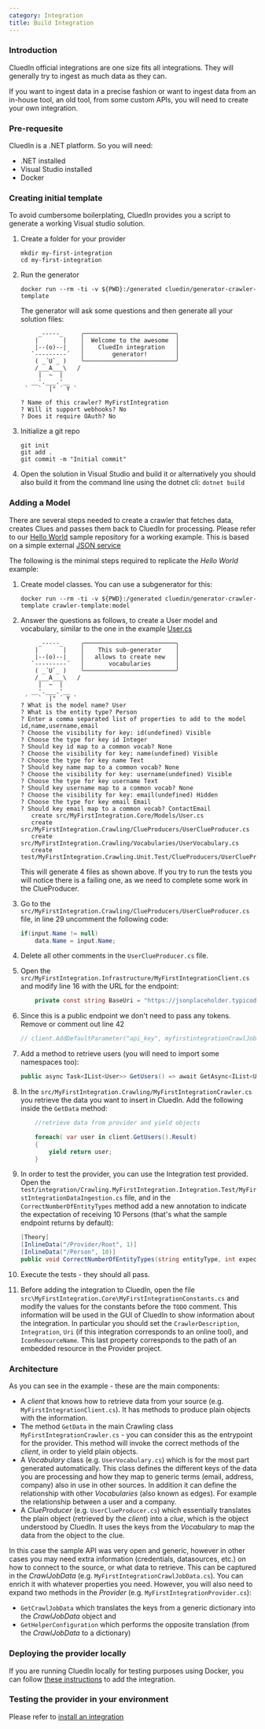 ```yaml
---
category: Integration
title: Build Integration
---
```


### Introduction

CluedIn official integrations are one size fits all integrations. They will generally try to ingest as much data as they can.

If you want to ingest data in a precise fashion or want to ingest data from an in-house tool, an old tool, from some custom APIs, you will need to create your own integration.

### Pre-requesite

CluedIn is a .NET platform. So you will need:

- .NET installed
- Visual Studio installed
- Docker


### Creating initial template

To avoid cumbersome boilerplating, CluedIn provides you a script to generate a working Visual studio solution.

1. Create a folder for your provider
    ```shell
    mkdir my-first-integration
    cd my-first-integration
    ```

1. Run the generator
    ```shell
    docker run --rm -ti -v ${PWD}:/generated cluedin/generator-crawler-template
    ```
    The generator will ask some questions and then generate all your solution files:

    ```shell
         _-----_     ╭──────────────────────────╮
        |       |    │  Welcome to the awesome  │
        |--(o)--|    │    CluedIn integration   │
       `---------´   │        generator!        │
        ( _´U`_ )    ╰──────────────────────────╯
        /___A___\   /
         |  ~  |
       __'.___.'__
     ´   `  |° ´ Y `

    ? Name of this crawler? MyFirstIntegration
    ? Will it support webhooks? No
    ? Does it require OAuth? No
    ```


1. Initialize a git repo
    ```shell
    git init
    git add .
    git commit -m "Initial commit"
    ```


1. Open the solution in Visual Studio and build it or alternatively you should also build it from the command line using the dotnet cli: `dotnet build` 


### Adding a Model

There are several steps needed to create a crawler that fetches data, creates Clues and passes them back to CluedIn for processing. Please refer to our [Hello World](https://github.com/CluedIn-io/CluedIn.Crawling.HelloWorld) sample repository for a working example. This is based on a simple external [JSON service ](https://jsonplaceholder.typicode.com/users)

The following is the minimal steps required to replicate the _Hello World_ example:

1. Create model classes. You can use a subgenerator for this:
    ```shell
    docker run --rm -ti -v ${PWD}:/generated cluedin/generator-crawler-template crawler-template:model
    ```  

1. Answer the questions as follows, to create a User model and vocabulary, similar to the one in the example [User.cs](https://github.com/CluedIn-io/CluedIn.Crawling.HelloWorld/blob/master/src/HelloWorld.Core/Models/User.cs)
    ```shell
         _-----_     ╭──────────────────────────╮
        |       |    │    This sub-generator    │
        |--(o)--|    │   allows to create new   │
       `---------´   │       vocabularies       │
        ( _´U`_ )    ╰──────────────────────────╯
        /___A___\   /
         |  ~  |
       __'.___.'__
     ´   `  |° ´ Y `
    ? What is the model name? User
    ? What is the entity type? Person
    ? Enter a comma separated list of properties to add to the model id,name,username,email
    ? Choose the visibility for key: id(undefined) Visible
    ? Choose the type for key id Integer
    ? Should key id map to a common vocab? None
    ? Choose the visibility for key: name(undefined) Visible
    ? Choose the type for key name Text
    ? Should key name map to a common vocab? None
    ? Choose the visibility for key: username(undefined) Visible
    ? Choose the type for key username Text
    ? Should key username map to a common vocab? None
    ? Choose the visibility for key: email(undefined) Hidden
    ? Choose the type for key email Email
    ? Should key email map to a common vocab? ContactEmail
       create src/MyFirstIntegration.Core/Models/User.cs
       create src/MyFirstIntegration.Crawling/ClueProducers/UserClueProducer.cs
       create src/MyFirstIntegration.Crawling/Vocabularies/UserVocabulary.cs
       create test/MyFirstIntegration.Crawling.Unit.Test/ClueProducers/UserClueProducerTests.cs
    ```

    This will generate 4 files as shown above. If you try to run the tests you will notice there is a failing one, as we need to complete some work in the ClueProducer.

1. Go to the `src/MyFirstIntegration.Crawling/ClueProducers/UserClueProducer.cs` file, in line 29 uncomment the following code:
    ```csharp
    if(input.Name != null)
        data.Name = input.Name;
    ```
1. Delete all other comments in the `UserClueProducer.cs` file.

1. Open the `src/MyFirstIntegration.Infrastructure/MyFirstIntegrationClient.cs` and modify line 16 with the URL for the endpoint:
    ```csharp
        private const string BaseUri = "https://jsonplaceholder.typicode.com";
    ```

1. Since this is a public endpoint we don't need to pass any tokens. Remove or comment out line 42

    ```csharp
    // client.AddDefaultParameter("api_key", myfirstintegrationCrawlJobData.ApiKey, ParameterType.QueryString);`
    ```
1. Add a method to retrieve users (you will need to import some namespaces too):

    ```csharp
    public async Task<IList<User>> GetUsers() => await GetAsync<IList<User>>("users");
    ```

1. In the `src/MyFirstIntegration.Crawling/MyFirstIntegrationCrawler.cs` you retrieve the data you want to insert in CluedIn. Add the following inside the `GetData` method:
    ```csharp
        //retrieve data from provider and yield objects

        foreach( var user in client.GetUsers().Result)
        {
            yield return user;
        }
    ```

1. In order to test the provider, you can use the Integration test provided. Open the `test/integration/Crawling.MyFirstIntegration.Integration.Test/MyFirstIntegrationDataIngestion.cs` file, and in the `CorrectNumberOfEntityTypes` method add a new annotation to indicate the expectation of receiving 10 Persons (that's what the sample endpoint returns by default):
    ```csharp
    [Theory]
    [InlineData("/Provider/Root", 1)]
    [InlineData("/Person", 10)]
    public void CorrectNumberOfEntityTypes(string entityType, int expectedCount)
    ```

1. Execute the tests - they should all pass.

1. Before adding the integration to CluedIn, open the file `src\MyFirstIntegration.Core\MyFirstIntegrationConstants.cs` and modify the values for the constants before the `TODO` comment. This information will be used in the GUI of CluedIn to show information about the integration. In particular you should set the `CrawlerDescription`, `Integration`, `Uri` (if this integration corresponds to an online tool), and `IconResourceName`. This last property corresponds to the path of an embedded resource in the Provider project.

### Architecture

As you can see in the example - these are the main components:
- A *client* that knows how to retrieve data from your source (e.g. `MyFirstIntegrationClient.cs`). It has methods to produce plain objects with the information.
- The method `GetData` in the main Crawling class `MyFirstIntegrationCrawler.cs` - you can consider this as the entrypoint for the provider. This method will invoke the correct methods of the *client*, in order to yield plain objects.
- A *Vocabulary* class (e.g. `UserVocabulary.cs`) which is for the most part generated automatically. This class defines the different keys of the data you are processing and how they map to generic terms (email, address, company) also in use in other sources. In addition it can define the relationship with other *Vocabularies* (also known as edges). For example the relationship between a user and a company.
- A *ClueProducer* (e.g. `UserClueProducer.cs`) which essentially translates the plain object (retrieved by the *client*) into a *clue*, which is the object understood by CluedIn. It uses the keys from the *Vocabulary* to map the data from the object to the clue.

In this case the sample API was very open and generic, however in other cases you may need extra information (credentials, datasources, etc.) on how to connect to the source, or what data to retrieve. This can be captured in the *CrawlJobData* (e.g. `MyFirstIntegrationCrawlJobData.cs`). You can enrich it with whatever properties you need. However, you will also need to expand two methods in the *Provider* (e.g. `MyFirstIntegrationProvider.cs`):
- `GetCrawlJobData` which translates the keys from a generic dictionary into the *CrawlJobData* object and
- `GetHelperConfiguration` which performs the opposite translation (from the *CrawlJobData* to a dictionary)


### Deploying the provider locally

If you are running CluedIn locally for testing purposes using Docker, you can follow [these instructions](/docs/00-gettingStarted/docker-local.html#adding-extra-components) to add the integration.

### Testing the provider in your environment

Please refer to [install an integration](/docs/10-Integration/install-integration.html)

